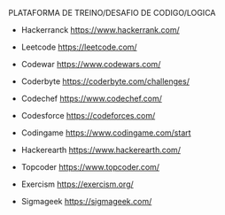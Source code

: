 PLATAFORMA DE TREINO/DESAFIO DE CODIGO/LOGICA

* Hackerranck
https://www.hackerrank.com/

* Leetcode
https://leetcode.com/

* Codewar
https://www.codewars.com/

* Coderbyte
https://coderbyte.com/challenges/

* Codechef
https://www.codechef.com/

* Codesforce
https://codeforces.com/

* Codingame
https://www.codingame.com/start

* Hackerearth
https://www.hackerearth.com/

* Topcoder
https://www.topcoder.com/

* Exercism
https://exercism.org/

* Sigmageek
https://sigmageek.com/
